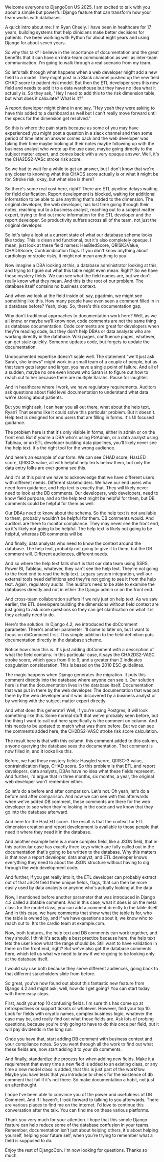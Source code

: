 Welcome everyone to DjangoCon US 2025. I am excited to talk with you about a simple but powerful Django feature that can transform how your team works with databases.

A quick intro about me: I'm Ryan Cheely. I have been in healthcare for 17 years, building systems that help clinicians make better decisions for patients. I've been working with Python for about eight years and using Django for about seven years.

So why this talk? I believe in the importance of documentation and the great benefits that it can have on intra-team communication as well as inter-team communication. I'm going to walk through a real scenario from my team.

So let's talk through what happens when a web developer might add a new field to a model. They might post in a Slack channel pushed up the new field CHAD score to patient risk model. But then the ETL developer sees this new field and needs to add it to a data warehouse but they have no idea what it actually is. So they ask, "Hey I need to add this to the risk dimension table, but what does it calculate? What is it?"

A report developer might chime in and say, "Hey yeah they were asking to have this added to a dashboard as well but I can't really move forward until the specs for the dimension get resolved."

So this is where the pain starts because as some of you may have experienced you might post a question in a slack channel and then some period of time later an answer comes back and the web developer was taking their time maybe looking at their notes maybe following up with the business analyst who wrote up the use case, maybe going directly to the subject matter expert, and comes back with a very opaque answer. Well, it's the CHA2DS2-VASc stroke risk score.

So we had to wait for a while to get an answer, but I don't know that we're any closer to knowing what this CHADS score actually is or what it might be for. Stroke risk, okay, but what else is there?

So there's some real cost here, right? There are ETL pipeline delays waiting for field clarification. Report development is blocked, waiting for additional information to be able to use anything that's added to the dimension. The original developer, the web developer, has lost time going through their notes, reaching out to a business analyst, reaching out to a subject matter expert, trying to find out more information for the ETL developer and the report developer. So productivity suffers across all of the team, not just the original developer.

So let's take a look at a current state of what our database scheme looks like today. This is clean and functional, but it's also completely opaque. I mean, just look at these field names: HasBledScore, QRISK3Value, CHADSScore, Contraindication flags. If you don't know anything about cardiology or stroke risks, it might not mean anything to you.

Now imagine a DBA looking at this, a database administrator looking at this, and trying to figure out what this table might even mean. Right? So we have these mystery fields. We can see what the field names are, but we don't really know what they mean. And this is the root of our problem. The database itself contains no business context.

And when we look at the field inside of, say, pgadmin, we might see something like this. How many people have even seen a comment filled in in a database before? Yeah, okay. So, there's this documentation gap.

Why don't traditional approaches to documentation work here? Well, as we all know, or maybe we'll know now, code comments are not the same thing as database documentation. Code comments are great for developers when they're reading code, but they don't help DBAs or data analysts who are working directly in the database. Wiki pages, confluence pages, whatever, can get stale quickly. Someone updates code, but forgets to update the documentation.

Undocumented expertise doesn't scale well. The statement "we'll just ask Sarah, she knows" might work in a small team of a couple of people, but as that team gets larger and larger, you have a single point of failure. And all of a sudden, maybe no one even knows who Sarah is to figure out how to reach out to her because there are multiple Sarahs. Pause for laughter.

And in healthcare where I work, we have regulatory requirements. Auditors ask questions about field level documentation to understand what data we're storing about patients.

But you might ask, I can hear you all out there, what about the help text, Ryan? That seems like it could solve this particular problem. But it doesn't. Help text is designed for end users that are filling in forms. It's UI focused guidance.

The problem here is that it's only visible in forms, either in admin or on the front end. But if you're a DBA who's using PGAdmin, or a data analyst using Tableau, or an ETL developer building data pipelines, you'll likely never see the help text. It's the right tool for the wrong audience.

And here's an example of our form. We can see CHAD score, HasLED score, QRISC3 value, all with helpful help texts below them, but only the data entry folks are ever gonna see this.

And it's at this point we have to acknowledge that we have different users with different needs. Different stakeholders. We have our end users who need form guidance, and help text is exactly that. They will likely never need to look at the DB comments. Our developers, web developers, need to know field purpose, and so the help text might be helpful for them, but DB comments could be helpful for them as well.

Our DBAs need to know about the schema. So the help text is not available to them, probably wouldn't be helpful for them. DB comments would. And auditors are there to monitor compliance. They may never see the front end, so it's likely not going to be helpful. The help text is likely not going to be helpful, whereas DB comments will be.

And finally, data analysts who need to know the context around the database. The help text, probably not going to give it to them, but the DB comment will. Different audiences, different needs.

And so where the help text falls short is that our data team using SSRS, Power BI, Tableau, whatever, they can't see the help text. They're not going to the front end to read the help text. Legacy system integration, well our external tools need definitions and they're not going to see it from the help text. Again, regulatory audits. The auditors need to be able to examine the databases directly and not in either the Django admin or on the front end.

And cross-team collaboration suffers if we rely just on help text. As we saw earlier, the ETL developers building the dimensions without field context are just going to ask more questions so they can get clarification on what it is they actually need to do.

Here's the solution. In Django 4.2, we introduced the dbComment parameter. There's another parameter I'll come to later on, but I want to focus on dbComment first. This simple addition to the field definition puts documentation directly in the database scheme.

Notice how clean this is. It's just adding dbComment with a description of what the field contains. In this particular case, it says the CHA2DS2-VASC stroke score, which goes from 0 to 9, and a greater than 2 indicates coagulation consideration. This is based on the 2010 ESC guidelines.

The magic happens when Django generates the migration. It puts this comment directly into the database where anyone can see it. Our solution here is that the documentation lives in the database itself. Documentation that was put in there by the web developer. The documentation that was put there by the web developer and it was discovered by a business analyst or by working with the subject matter expert directly.

And what does this generate? Well, if you're using Postgres, it will look something like this. Some normal stuff that we've probably seen before, but the thing I want to call out here specifically is the comment on column. And this needs to be updated to match what was there before. But we can see the comments added here, the CH2DS2-VASC stroke risk score calculation.

The result here is that with this column, this comment added to this column, anyone querying the database sees the documentation. That comment is now filled in, and it looks like this.

Before, we had these mystery fields: Hasgled score, QRISC-3 value, contraindication flags, CHAD score. So this problem is that ETL and report developers, data analysts, DBAs have no idea what these fields represent. And further, I'd argue that in three months, six months, a year, the original web developer won't remember either.

So let's do a before and after comparison. Let's not. Oh yeah, let's do a before and after comparison. And now we can see with this afterwards when we've added DB comment, these comments are there for the web developer to see when they're looking in the code and we know that they go into the database afterward.

And here for the HasLED score. The result is that the context for ETL dimension creation and report development is available to those people that need it where they need it in the database.

And another example here is a more complex field, like a JSON field, that in this particular case has exactly three keys which are fully called out in the documentation that's going to be written to the database. Why this matters is that now a report developer, data analyst, and ETL developer knows everything they need to about the JSON structure without having to dig through the web development code.

And further, if you get really into it, the ETL developer can probably extract out of that JSON field three unique fields, flags, that can then be more easily used by data analysts or anyone who's actually looking at the data.

Now, I mentioned before another parameter that was introduced in Django 4.2 called a dbtable comment. And in this case, what it does is on the meta class for the model class, you can add a comment directly to the table itself. And in this case, we have comments that show what the table is for, who the table is owned by, and if we have questions about it, we know who to reach out to. It's the cardio team at example.com.

Now, both features, the help text and DB comments can work together, and they should. I think it's actually a best practice because here, the help text lets the user know what the range should be. Still want to have validation in there on the front end, right? But we've also got the database comments here, which tell us what we need to know if we're going to be looking only at the database itself.

I would say use both because they serve different audiences, going back to that different stakeholders slide from before.

So great, you've now found out about this fantastic new feature from Django 4.2 and might ask, well, how do I get going? You can start today with three easy steps.

First, audit your top 10 confusing fields. I'm sure this has come up at retrospectives or support tickets or whatever. However, find your top 10. Look for fields with cryptic names, complex business logic, whatever the case may be, and really find out what those fields are. Ask lots of probing questions, because you're only going to have to do this once per field, but it will pay dividends in the long run.

Once you have that, start adding DB comment with business context and your compliance notes. So you went through all the work to find out what these fields are, now start adding it to your db comments.

And finally, standardize the process for when adding new fields. Make it a requirement that every time a new field is added to an existing class, or any time a new model class is added, that this is just part of the workflow. Maybe you have tests that you introduce to check for the existence of db comment that fail if it's not there. So make documentation a habit, not just an afterthought.

I hope I've been able to convince you of the power and usefulness of DB Comment. And if I haven't, I look forward to talking to you afterwards. There are various places to find me on the internet. I'd love to continue this conversation after the talk. You can find me on these various platforms.

Thank you very much for your attention. I hope that this simple Django feature can help reduce some of the database confusion in your teams. Remember, documentation isn't just about helping others, it's about helping yourself, helping your future self, when you're trying to remember what a field is supposed to do.

Enjoy the rest of DjangoCon. I'm now looking for questions. Thanks so much.
